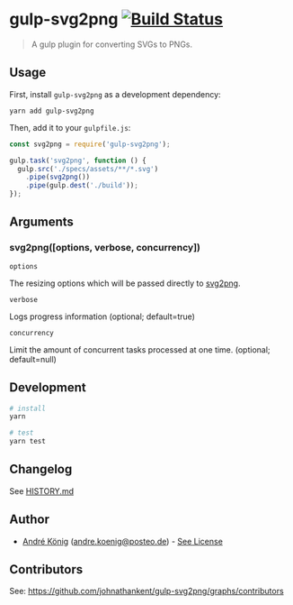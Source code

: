 # gulp-svg2png [![Build Status](https://travis-ci.org/johnathankent/gulp-svg2png.png?branch=master)](https://travis-ci.org/johnathankent/gulp-svg2png)

> A gulp plugin for converting SVGs to PNGs.


## Usage

First, install `gulp-svg2png` as a development dependency:

```shell
yarn add gulp-svg2png
```

Then, add it to your `gulpfile.js`:

```javascript
const svg2png = require('gulp-svg2png');

gulp.task('svg2png', function () {
  gulp.src('./specs/assets/**/*.svg')
    .pipe(svg2png())
    .pipe(gulp.dest('./build'));
});
```

## Arguments

### svg2png([options, verbose, concurrency])

`options`

The resizing options which will be passed directly to [svg2png](https://github.com/domenic/svg2png#exact-resizing-behavior).

`verbose`

Logs progress information (optional; default=true)

`concurrency`

Limit the amount of concurrent tasks processed at one time. (optional; default=null)

## Development

```sh
# install
yarn

# test
yarn test
```

## Changelog

See [HISTORY.md](https://github.com/akoenig/gulp-svg2png/blob/master/HISTORY.md)

## Author

* [André König](http://andrekoenig.info) (andre.koenig@posteo.de) - [See License](LICENSE.md)

## Contributors

See: https://github.com/johnathankent/gulp-svg2png/graphs/contributors
